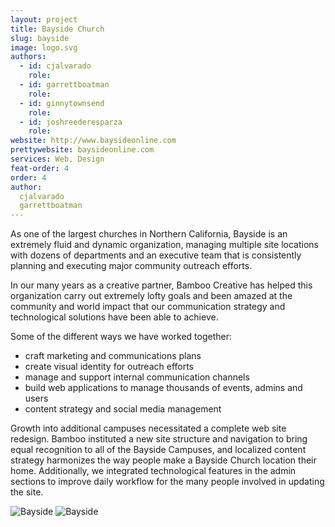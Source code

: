 ```yaml
---
layout: project
title: Bayside Church
slug: bayside
image: logo.svg 
authors:
  - id: cjalvarado
    role: 
  - id: garrettboatman
    role: 
  - id: ginnytownsend
    role: 
  - id: joshreederesparza
    role: 
website: http://www.baysideonline.com
prettywebsite: baysideonline.com
services: Web, Design
feat-order: 4
order: 4
author: 
  cjalvarado
  garrettboatman 
---
```


As one of the largest churches in Northern California, Bayside is an extremely fluid and dynamic organization, managing multiple site locations with dozens of departments and an executive team that is consistently planning and executing major community outreach efforts. 

In our many years as a creative partner, Bamboo Creative has helped this organization carry out extremely lofty goals and been amazed at the community and world impact that our communication strategy and technological solutions have been able to achieve.  

Some of the different ways we have worked together: 

* craft marketing and communications plans
* create visual identity for outreach efforts
* manage and support internal communication channels
* build web applications to manage thousands of events, admins and users 
* content strategy and social media management 

Growth into additional campuses necessitated a complete web site redesign. Bamboo instituted a new site structure and navigation to bring equal recognition to all of the Bayside Campuses, and localized content strategy harmonizes the way people make a Bayside Church location their home. Additionally, we integrated technological features in the admin sections to improve daily workflow for the many people involved in updating the site. 

![Bayside](/images/client-assets/{{page.slug}}/01.jpg)
![Bayside](/images/client-assets/{{page.slug}}/02.jpg)
